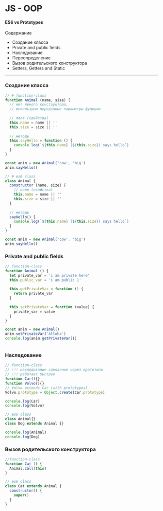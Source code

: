 # JS - OOP 
#### ES6 vs Prototypes

Содержание 
* Создание класса
* Private and public fields
* Наследование 
* Переопределение
* Вызов родительского конструктора
* Setters, Getters and Static

--- 


### Создание класса
```js
// # function-class
function Animal (name, size) {
  // нет явного конструктора,
  // используем переданные параметры функции
  
  // поля (свойства)
  this.name = name || ''
  this.size = size || ''
  
  // методы
  this.sayHello = function () {
    console.log(`${this.name} (${this.size}) says hello`)
  }
}

const anim = new Animal('cow', 'big')
anim.sayHello()
```

```js
// # es6 class
class Animal {
  constructor (name, size) {
	// поля (свойства)
	this.name = name || ''
    this.size = size || ''
  }
  
  // методы
  sayHello() {
    console.log(`${this.name} (${this.size}) says hello`)
  }
}

const anim = new Animal('cow', 'big')
anim.sayHello()
```

### Private and public fields
```js
// function-class
function Animal () {
  let private_var = 'i am private here'
  this.public_var = 'i am public 1'
  
  this.getPrivateVar = function () {
    return private_var
  }
  
  this.setPrivateVar = function (value) {
    private_var = value
  }
}

const anim = new Animal()
anim.setPrivateVar('Alloha')
console.log(anim.getPrivateVar())
```

```js
```


### Наследование 
```js
// function-class
// !!! наследование сделанное через прототипы
// !!! работает быстрее
function Car(){}
function Volvo(){}
// Volvo extends Car (with prototypes)
Volvo.prototype = Object.create(Car.prototype)

console.log(Car)   
console.log(Volvo) 
```

```js
// es6 class
class Animal{}
class Dog extends Animal {}

console.log(Animal)
console.log(Dog)
```

### Вызов родительского конструктора
```js
//function-class
function Cat () {
  Animal.call(this) 
}
```

```js
// es6 class
class Cat extends Animal {
  constructor() {
    super()
  }
}
```
